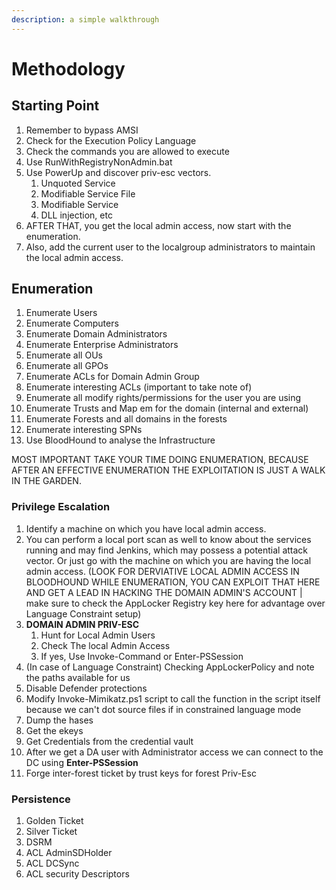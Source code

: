 ```yaml
---
description: a simple walkthrough
---
```


# Methodology

## Starting Point

1. Remember to bypass AMSI
2. Check for the Execution Policy Language
3. Check the commands you are allowed to execute
4. Use RunWithRegistryNonAdmin.bat
5. Use PowerUp and discover priv-esc vectors.
   1. Unquoted Service
   2. &#x20;Modifiable Service File
   3. Modifiable Service
   4. DLL injection, etc
6. AFTER THAT, you get the local admin access, now start with the enumeration.
7. Also, add the current user to the localgroup administrators to maintain the local admin access.

## Enumeration

1. Enumerate Users
2. Enumerate Computers
3. Enumerate Domain Administrators
4. Enumerate Enterprise Administrators
5. Enumerate all OUs
6. Enumerate all GPOs
7. Enumerate ACLs for Domain Admin Group
8. Enumerate interesting ACLs (important to take note of)
9. Enumerate all modify rights/permissions for the user you are using
10. Enumerate Trusts and Map em for the domain (internal and external)
11. Enumerate Forests and all domains in the forests
12. Enumerate interesting SPNs
13. Use BloodHound to analyse the Infrastructure

MOST IMPORTANT TAKE YOUR TIME DOING ENUMERATION, BECAUSE AFTER AN EFFECTIVE ENUMERATION THE EXPLOITATION IS JUST A WALK IN THE GARDEN.

### Privilege Escalation

1. Identify a machine on which you have local admin access.
2. You can perform a local port scan as well to know about the services running and may find Jenkins, which may possess a potential attack vector. Or just go with the machine on which you are having the local admin access. (LOOK FOR DERVIATIVE LOCAL ADMIN ACCESS IN BLOODHOUND WHILE ENUMERATION, YOU CAN EXPLOIT THAT HERE AND GET A LEAD IN HACKING THE DOMAIN ADMIN'S ACCOUNT | make sure to check the AppLocker Registry key here for advantage over Language Constraint setup)
3. **DOMAIN ADMIN PRIV-ESC**
   1. Hunt for Local Admin Users&#x20;
   2. Check The local Admin Access&#x20;
   3. If yes, Use Invoke-Command or Enter-PSSession
4. (In case of Language Constraint) Checking AppLockerPolicy and note the paths available for us
5. Disable Defender protections
6. Modify Invoke-Mimikatz.ps1 script to call the function in the script itself because we can't dot source files if in constrained language mode
7. Dump the hases
8. Get the ekeys
9. Get Credentials from the credential vault
10. After we get a DA user with Administrator access we can connect to the DC using **Enter-PSSession**
11. Forge inter-forest ticket by trust keys for forest Priv-Esc

### Persistence

1. Golden Ticket&#x20;
2. Silver Ticket&#x20;
3. DSRM&#x20;
4. ACL AdminSDHolder&#x20;
5. ACL DCSync&#x20;
6. ACL security Descriptors
